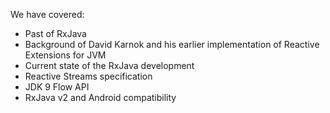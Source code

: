 We have covered:

 - Past of RxJava
 - Background of David Karnok and his earlier implementation of Reactive Extensions for JVM
 - Current state of the RxJava development
 - Reactive Streams specification
 - JDK 9 Flow API
 - RxJava v2 and Android compatibility